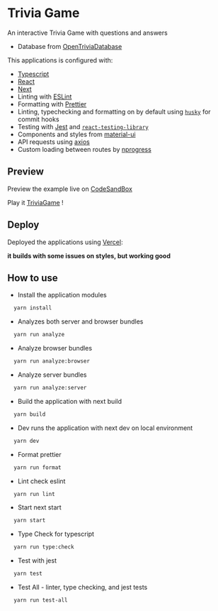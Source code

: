 # Trivia Game

An interactive Trivia Game with questions and answers

- Database from [OpenTriviaDatabase](https://opentdb.com/)

This applications is configured with:

- [Typescript](https://www.typescriptlang.org/)
- [React](https://reactjs.org/)
- [Next](https://nextjs.org/)
- Linting with [ESLint](https://eslint.org/)
- Formatting with [Prettier](https://prettier.io/)
- Linting, typechecking and formatting on by default using [`husky`](https://github.com/typicode/husky) for commit hooks
- Testing with [Jest](https://jestjs.io/) and [`react-testing-library`](https://testing-library.com/docs/react-testing-library/intro)
- Components and styles from [material-ui](https://material-ui.com/)
- API requests using [axios](https://axios-http.com/docs/intro)
- Custom loading between routes by [nprogress](https://ricostacruz.com/nprogress/)

## Preview

Preview the example live on [CodeSandBox](https://codesandbox.io/s/game-trivia-with-typescript-react-next-material-ui-1y6po)

Play it [TriviaGame](https://1y6po.sse.codesandbox.io/) !

## Deploy

Deployed the applications using [Vercel](https://trivia-game-typescript-react-next-material-ui.vercel.app/):

**it builds with some issues on styles, but working good**

## How to use

- Install the application modules

```bash
  yarn install
```

- Analyzes both server and browser bundles

```bash
  yarn run analyze
```

- Analyze browser bundles

```bash
  yarn run analyze:browser
```

- Analyze server bundles

```bash
  yarn run analyze:server
```

- Build the application with next build

```bash
  yarn build
```

- Dev runs the application with next dev on local environment

```bash
  yarn dev
```

- Format prettier

```bash
  yarn run format
```

- Lint check eslint

```bash
  yarn run lint
```

- Start next start

```bash
  yarn start
```

- Type Check for typescript

```bash
  yarn run type:check
```

- Test with jest

```bash
  yarn test
```

- Test All - linter, type checking, and jest tests

```bash
  yarn run test-all
```
